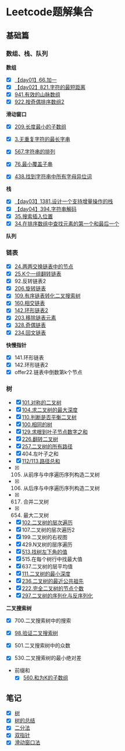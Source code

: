 # Leetcode题解集合

## 基础篇

### 数组、栈、队列

**数组**

- [x] [【day01】66.加一](./basic/array_stack/day1-66.加一.md)
- [x] [【day02】821.字符的最短距离](./basic/array_stack/day2-821.字符的最短距离.md)
- [x] [941.有效的山脉数组](./basic/array_stack/941.有效的山脉数组.md)
- [x] [922.按奇偶排序数组2](./basic/array_stack/922.按奇偶排序数组2.md)

**滑动窗口**

- [x] [209.长度最小的子数组](./basic/array_stack/209.长度最小的子数组.md)
- [x] [3.无重复字符的最长字串](./basic/array_stack/3.无重复字符的最长子串.md)
- [x] [567.字符串的排列](./basic/array_stack/567.字符串的排列.md)
- [x] [76.最小覆盖子串](./basic/array_stack/76.最小覆盖子串.md)
- [x] [438.找到字符串中所有字母异位词](./basic/array_stack/438.找到字符串中所有字母异位词.md)


**栈**
- [x] [【day03】1381.设计一个支持增量操作的栈](./basic/array_stack/day3-1381.设计一个支持增量操作的栈.md)
- [x] [【day04】394.字符串解码](./basic/array_stack/day4-394.字符串解码.md)
- [x] [35.搜索插入位置](./note/二分法.md)
- [x] [34.在排序数组中查找元素的第一个和最后一个](./note/二分法.md)

**队列**

### 链表

- [x] [24.两两交换链表中的节点](./basic/linked_list/24.两两交换链表中的节点.md)
- [x] [25.K个一组翻转链表](./basic/linked_list/25.k个一组翻转链表.md)
- [x] 92.反转链表2
- [x] [206.旋转链表](./basic/linked_list/206.旋转链表.md)
- [x] [109.有序链表转化二叉搜索树](./basic/linked_list/109.旋转链表.md)
- [x] [160.相交链表](./basic/linked_list/160.相交链表.md)
- [x] [142.环形链表2](./basic/linked_list/142.环形链表2.md)
- [x] [203.移除链表元素](./basic/linked_list/203.移除链表元素.md)
- [x] [328.奇偶链表](./basic/linked_list/328.奇偶链表.md)
- [x] [234.回文链表](./basic/linked_list/234.回文链表.md)

**快慢指针**
- [x] 141.环形链表
- [x] 142.环形链表2
- [x] offer22.链表中倒数第k个节点

### 树

- [x] [101.对称的二叉树](./basic/tree/101.对称二叉树.md)
- [x] [104.求二叉树的最大深度](./basic/tree/104.求二叉树的最大深度.md)
- [x] [110.判断是否平衡二叉树](./basic/tree/110.平衡二叉树.md)
- [x] [100.相同的树](./basic/tree/100.相同的树.md)
- [x] [129.求根到叶子节点数字之和](./basic/tree/129.求根到叶子节点数字之和.md)
- [x] [226.翻转二叉树](./basic/tree/226.翻转二叉树.md)
- [x] [257.二叉树的所有路径](./basic/tree/257.二叉树的所有路径.md)
- [x] 404.左叶子之和
- [x] [112/113.路径总和](./basic/tree/112.路径总和.md)
- [x] 105. 从前序与中序遍历序列构造二叉树 
- [x] 106. 从后序与中序遍历序列构造二叉树
- [x] 617. 合并二叉树
- [x] 654. 最大二叉树 
- [x] [102.二叉树的层次遍历](./basic/tree/102.二叉树的层次遍历.md)
- [x] 107.二叉树的层次遍历2
- [x] 199.二叉树的右视图
- [x] 429.N叉树的层序遍历
- [x] [513.找树左下角的值](./basic/tree/513.找树左下角的值.md)
- [x] 515.在每个树行中找最大值
- [x] 637.二叉树的层平均值
- [x] [111.二叉树的最小深度](./basic/tree/111.二叉树的最小深度.md)
- [x] [236.二叉树的最近公共祖先](./basic/tree/236.二叉树的最近公共祖先.md)
- [x] [222.完全二叉树的节点个数](./basic/tree/222.完全二叉树的节点个数.md)
- [X] [297.二叉树的序列化与反序列化](./basic/tree/297.二叉树的序列化与反序列化.MD)

**二叉搜索树**
- [x] 700.二叉搜索树中的搜索
- [x] [98.验证二叉搜索树](./basic/tree/98.验证二叉搜索树.md)
- [x] 501.二叉搜索树中的众数
- [x] 530.二叉搜索树的最小绝对差

 


- 前缀和
  - [x] [560.和为K的子数组](./basic/array_stack/560.和为k的子数组.md)

## 笔记

- [x] [树](./note/树.md)
- [x] [树的总结](./note/树的总结.md)
- [x] [二分法](./note/二分法.md)
- [x] [双指针](./note/双指针.md)
- [x] [滑动窗口法](./note/滑动窗口法.md)